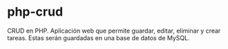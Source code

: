 # php-crud
CRUD en PHP. Aplicación web que permite guardar, editar, eliminar y crear tareas. Estas serán guardadas en una base de datos de MySQL.
